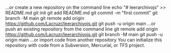 …or create a new repository on the command line
echo "# leerarchivojs" >> README.md
git init
git add README.md
git commit -m "first commit"
git branch -M main
git remote add origin https://github.com/Lacruzr/leerarchivojs.git
git push -u origin main
…or push an existing repository from the command line
git remote add origin https://github.com/Lacruzr/leerarchivojs.git
git branch -M main
git push -u origin main
…or import code from another repository
You can initialize this repository with code from a Subversion, Mercurial, or TFS project.


